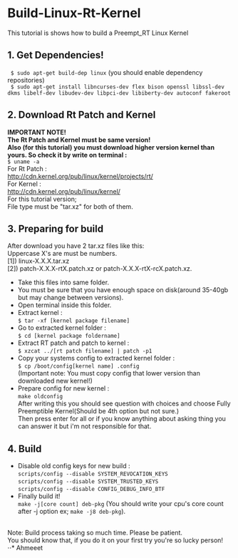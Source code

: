# Build-Linux-Rt-Kernel
This tutorial is shows how to build a Preempt_RT Linux Kernel

## 1. Get Dependencies!
` $ sudo apt-get build-dep linux` (you should enable dependency repositories)<br>
` $ sudo apt-get install libncurses-dev flex bison openssl libssl-dev dkms libelf-dev libudev-dev libpci-dev libiberty-dev autoconf fakeroot`
## 2. Download Rt Patch and Kernel
**IMPORTANT NOTE!**</br>
**The Rt Patch and Kernel must be same version!**</br>
**Also (for this tutorial) you must download higher version kernel than yours. So check it by write on terminal :**</br>
`$ uname -a`</br>
For Rt Patch :</br>
http://cdn.kernel.org/pub/linux/kernel/projects/rt/</br>
For Kernel :<br>
http://cdn.kernel.org/pub/linux/kernel/</br>
For this tutorial version;</br>
File type must be "tar.xz" for both of them.</br>
## 3. Preparing for build
After download you have 2 tar.xz files like this:</br>
Uppercase X's are must be numbers.</br>
[1]) linux-X.X.X.tar.xz</br>
[2]) patch-X.X.X-rtX.patch.xz or patch-X.X.X-rtX-rcX.patch.xz.</br>
- Take this files into same folder.</br>
- You must be sure that you have enough space on disk(around 35-40gb but may change between versions).</br>
- Open terminal inside this folder.</br>
- Extract kernel : </br>
`$ tar -xf [kernel package filename]`</br>
- Go to extracted kernel folder : </br>
`$ cd [kernel package foldername]`</br>
- Extract RT patch and patch to kernel : </br>
`$ xzcat ../[rt patch filename] | patch -p1`</br>
- Copy your systems config to extracted kernel folder : </br>
`$ cp /boot/config[kernel name] .config` </br>
(Important note: You must copy config that lower version than downloaded new kernel!)</br>
- Prepare config for new kernel :</br>
`make oldconfig`</br>
After writing this you should see question with choices and choose Fully Preemptible Kernel(Should be 4th option but not sure.)</br>
Then press enter for all or if you know anything about asking thing you can answer it but i'm not responsible for that.</br>
## 4. Build
- Disable old config keys for new build :</br>
`scripts/config --disable SYSTEM_REVOCATION_KEYS`</br>
`scripts/config --disable SYSTEM_TRUSTED_KEYS`</br>
`scripts/config --disable CONFIG_DEBUG_INFO_BTF`</br>
- Finally build it!</br>
`make -j[core count] deb-pkg` (You should write your cpu's core count after -j option ex;  `make -j8 deb-pkg`).</br>
</br>
Note: Build process taking so much time. Please be patient. </br>
You should know that, if you do it on your first try you're so lucky person!<br>
⋅⋅* Ahmeeet

